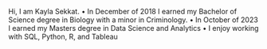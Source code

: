 Hi, I am Kayla Sekkat. 
  •	In December of 2018 I earned my Bachelor of Science degree in Biology with a minor in             Criminology. 
  •	In October of 2023 I earned my Masters degree in Data Science and Analytics
  •	I enjoy working with SQL, Python, R, and Tableau

  
